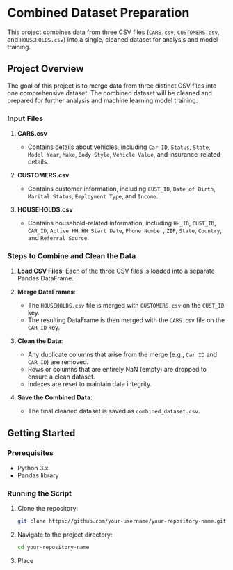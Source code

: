 # Combined Dataset Preparation

This project combines data from three CSV files (`CARS.csv`, `CUSTOMERS.csv`, and `HOUSEHOLDS.csv`) into a single, cleaned dataset for analysis and model training.

## Project Overview

The goal of this project is to merge data from three distinct CSV files into one comprehensive dataset. The combined dataset will be cleaned and prepared for further analysis and machine learning model training.

### Input Files

1. **CARS.csv**
   - Contains details about vehicles, including `Car ID`, `Status`, `State`, `Model Year`, `Make`, `Body Style`, `Vehicle Value`, and insurance-related details.

2. **CUSTOMERS.csv**
   - Contains customer information, including `CUST_ID`, `Date of Birth`, `Marital Status`, `Employment Type`, and `Income`.

3. **HOUSEHOLDS.csv**
   - Contains household-related information, including `HH_ID`, `CUST_ID`, `CAR_ID`, `Active HH`, `HH Start Date`, `Phone Number`, `ZIP`, `State`, `Country`, and `Referral Source`.

### Steps to Combine and Clean the Data

1. **Load CSV Files**: Each of the three CSV files is loaded into a separate Pandas DataFrame.

2. **Merge DataFrames**:
   - The `HOUSEHOLDS.csv` file is merged with `CUSTOMERS.csv` on the `CUST_ID` key.
   - The resulting DataFrame is then merged with the `CARS.csv` file on the `CAR_ID` key.

3. **Clean the Data**:
   - Any duplicate columns that arise from the merge (e.g., `Car ID` and `CAR_ID`) are removed.
   - Rows or columns that are entirely NaN (empty) are dropped to ensure a clean dataset.
   - Indexes are reset to maintain data integrity.

4. **Save the Combined Data**:
   - The final cleaned dataset is saved as `combined_dataset.csv`.

## Getting Started

### Prerequisites

- Python 3.x
- Pandas library

### Running the Script

1. Clone the repository:
    ```bash
    git clone https://github.com/your-username/your-repository-name.git
    ```
   
2. Navigate to the project directory:
    ```bash
    cd your-repository-name
    ```

3. Place 

